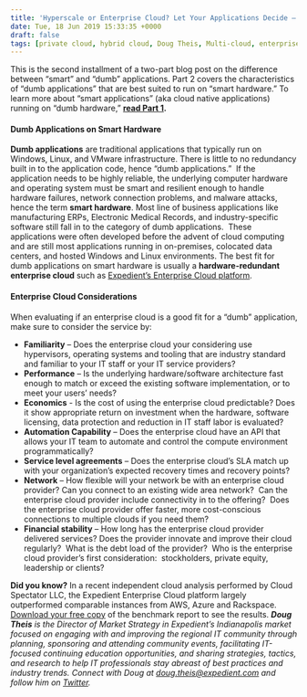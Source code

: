 ```yaml
---
title: 'Hyperscale or Enterprise Cloud? Let Your Applications Decide – Part 2'
date: Tue, 18 Jun 2019 15:33:35 +0000
draft: false
tags: [private cloud, hybrid cloud, Doug Theis, Multi-cloud, enterprise cloud, hyperscale cloud, VMware, Expedient Enterprise Cloud, Enterprise Cloud, hosted private cloud]
---
```


This is the second installment of a two-part blog post on the difference between “smart” and “dumb” applications. Part 2 covers the characteristics of “dumb applications” that are best suited to run on “smart hardware.” To learn more about “smart applications” (aka cloud native applications) running on “dumb hardware,” **[read Part 1](https://www.expedient.com/blog/hyperscale-or-enterprise-cloud-let-your-applications-decide-part-i/).**

#### **Dumb Applications on Smart Hardware**

**Dumb applications** are traditional applications that typically run on Windows, Linux, and VMware infrastructure. There is little to no redundancy built in to the application code, hence “dumb applications.”  If the application needs to be highly reliable, the underlying computer hardware and operating system must be smart and resilient enough to handle hardware failures, network connection problems, and malware attacks, hence the term **smart hardware**. Most line of business applications like manufacturing ERPs, Electronic Medical Records, and industry-specific software still fall in to the category of dumb applications.  These applications were often developed before the advent of cloud computing and are still most applications running in on-premises, colocated data centers, and hosted Windows and Linux environments. The best fit for dumb applications on smart hardware is usually a **hardware-redundant enterprise cloud** such as [Expedient’s Enterprise Cloud platform](https://www.expedient.com/services/infrastructure-as-a-service/cloud/).

#### **Enterprise Cloud Considerations**

When evaluating if an enterprise cloud is a good fit for a “dumb” application, make sure to consider the service by:

*   **Familiarity** – Does the enterprise cloud your considering use hypervisors, operating systems and tooling that are industry standard and familiar to your IT staff or your IT service providers?
*   **Performance** – Is the underlying hardware/software architecture fast enough to match or exceed the existing software implementation, or to meet your users’ needs?
*   **Economics** - Is the cost of using the enterprise cloud predictable? Does it show appropriate return on investment when the hardware, software licensing, data protection and reduction in IT staff labor is evaluated?
*   **Automation Capability** – Does the enterprise cloud have an API that allows your IT team to automate and control the compute environment programmatically?
*   **Service level agreements** – Does the enterprise cloud’s SLA match up with your organization’s expected recovery times and recovery points?
*   **Network** – How flexible will your network be with an enterprise cloud provider? Can you connect to an existing wide area network?  Can the enterprise cloud provider include connectivity in to the offering?  Does the enterprise cloud provider offer faster, more cost-conscious connections to multiple clouds if you need them?
*   **Financial stability** – How long has the enterprise cloud provider delivered services? Does the provider innovate and improve their cloud regularly?  What is the debt load of the provider?  Who is the enterprise cloud provider’s first consideration:  stockholders, private equity, leadership or clients?

**Did you know?** In a recent independent cloud analysis performed by Cloud Spectator LLC, the Expedient Enterprise Cloud platform largely outperformed comparable instances from AWS, Azure and Rackspace. [Download your free copy](https://www.expedient.com/2019-cloud-spectator-report/) of the benchmark report to see the results. **_Doug Theis_** _is the Director of Market Strategy in Expedient’s Indianapolis market focused on engaging with and improving the regional IT community through planning, sponsoring and attending community events, facilitating IT-focused continuing education opportunities, and sharing strategies, tactics, and research to help IT professionals stay abreast of best practices and industry trends. Connect with Doug at [doug.theis@expedient.com](mailto:doug.theis@expedient.com) and follow him on [Twitter](https://twitter.com/dougtheis)._